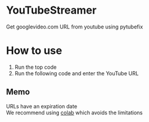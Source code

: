 # YouTubeStreamer
Get googlevideo.com URL from youtube using pytubefix
# How to use
1. Run the top code
2. Run the following code and enter the YouTube URL
## Memo
URLs have an expiration date  
We recommend using [colab](https://colab.research.google.com) which avoids the limitations
